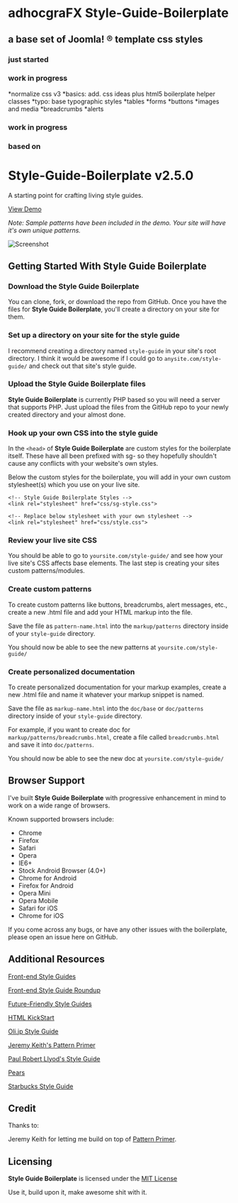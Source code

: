 adhocgraFX Style-Guide-Boilerplate
==================================

## a base set of Joomla! &reg; template css styles

### just started

### work in progress

*normalize css v3
*basics: add. css ideas plus html5 boilerplate helper classes
*typo: base typographic styles
*tables
*forms
*buttons
*images and media
*breadcrumbs
*alerts

### work in progress

### based on

Style-Guide-Boilerplate v2.5.0
==============================

A starting point for crafting living style guides.

[View Demo](http://brettjankord.com/projects/style-guide-boilerplate/)

*Note: Sample patterns have been included in the demo. Your site will have it's own unique patterns.*

![Screenshot](http://bjankord.github.io/Style-Guide-Boilerplate/assets/screenshot-1.jpg)

## Getting Started With Style Guide Boilerplate

### Download the Style Guide Boilerplate
You can clone, fork, or download the repo from GitHub.
Once you have the files for **Style Guide Boilerplate**, you'll create a directory on your site for them.

### Set up a directory on your site for the style guide
I recommend creating a directory named `style-guide` in your site's root directory. I think it would be awesome if I could go to `anysite.com/style-guide/` and check out that site's style guide.

### Upload the Style Guide Boilerplate files
**Style Guide Boilerplate** is currently PHP based so you will need a server that supports PHP. Just upload the files from the GitHub repo to your newly created directory and your almost done.

### Hook up your own CSS into the style guide
In the `<head>` of **Style Guide Boilerplate** are custom styles for the boilerplate itself. These have all been prefixed with sg- so they hopefully shouldn't cause any conflicts with your website's own styles.

Below the custom styles for the boilerplate, you will add in your own custom stylesheet(s) which you use on your live site.

    <!-- Style Guide Boilerplate Styles -->
    <link rel="stylesheet" href="css/sg-style.css">
	  
    <!-- Replace below stylesheet with your own stylesheet -->
    <link rel="stylesheet" href="css/style.css">
    
    
### Review your live site CSS
You should be able to go to `yoursite.com/style-guide/` and see how your live site's CSS affects base elements.
The last step is creating your sites custom patterns/modules.

### Create custom patterns
To create custom patterns like buttons, breadcrumbs, alert messages, etc., create a new .html file and add your HTML markup into the file.

Save the file as `pattern-name.html` into the `markup/patterns` directory inside of your `style-guide` directory.

You should now be able to see the new patterns at `yoursite.com/style-guide/`

### Create personalized documentation
To create personalized documentation for your markup examples, create a new .html file and name it whatever your markup snippet is named.

Save the file as `markup-name.html` into the `doc/base` or `doc/patterns` directory inside of your `style-guide` directory.

For example, if you want to create doc for `markup/patterns/breadcrumbs.html`, create a file called `breadcrumbs.html` and save it into `doc/patterns`.

You should now be able to see the new doc at `yoursite.com/style-guide/`

## Browser Support
I've built **Style Guide Boilerplate** with progressive enhancement in mind to work on a wide range of browsers.

Known supported browsers include:

* Chrome
* Firefox
* Safari 
* Opera 
* IE6+
* Stock Android Browser (4.0+)
* Chrome for Android
* Firefox for Android
* Opera Mini
* Opera Mobile
* Safari for iOS
* Chrome for iOS

If you come across any bugs, or have any other issues with the boilerplate, please open an issue here on GitHub.


## Additional Resources
[Front-end Style Guides](http://24ways.org/2011/front-end-style-guides/)

[Front-end Style Guide Roundup](https://gimmebar.com/collection/4ecd439c2f0aaad734000022/front-end-styleguides)

[Future-Friendly Style Guides](https://speakerdeck.com/lukebrooker/future-friendly-style-guides)

[HTML KickStart](http://www.99lime.com/elements/)

[Oli.jp Style Guide](http://oli.jp/2011/style-guide/)

[Jeremy Keith's Pattern Primer](http://adactio.com/journal/5028/)

[Paul Robert Llyod's Style Guide](http://www.paulrobertlloyd.com/about/styleguide/)

[Pears](http://pea.rs/)

[Starbucks Style Guide](http://www.starbucks.com/static/reference/styleguide/)

## Credit
Thanks to: 

Jeremy Keith for letting me build on top of [Pattern Primer](https://github.com/adactio/Pattern-Primer).


## Licensing 
**Style Guide Boilerplate** is licensed under the [MIT License](http://en.wikipedia.org/wiki/MIT_License)

Use it, build upon it, make awesome shit with it.
